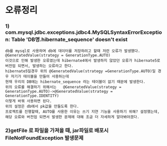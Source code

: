 # 오류정리

### 1) com.mysql.jdbc.exceptions.jdbc4.MySQLSyntaxErrorException: Table 'DB명.hibernate_sequence' doesn't exist

    db를 mysql로 사용하며 db에 데이터를 저장하려고 할때 저런 오류가 발생했다.
    @GeneratedValue(strategy = GenerationType.AUTO)
    이것으로 인해 발생한 오류였는데 hibernate4에서 발생하지 않았던 오류가 hibernate5로 버전업 되면서, 발생하는 오류라고 한다.
    hibernate5일경우 위의 @GeneratedValue(strategy =GenerationType.AUTO)일 경우 자기가 테이블을 만들어 사용하는데
    현재 우리의 DB에는 hibernate_sequence 라는 테이블이 없기 때문에 발생한다.
    위의 오류를 해결하기 위해서는   @GeneratedValue(strategy = GenerationType.AUTO)->@GeneratedValue(strategy = GenerationType.IDENTITY)
    이렇게 바꿔 사용하면 된다.
    위의 설정은 db애서 pk값을 만들도록 한다.
    프로젝트를 진행할때, AUTO를 사용한 이유는 쓰기 지연 기능을 사용하기 위해? 설정했는데, 해당 오류와 버전업 되면서 발생한 문제에 대해 조금 더 자세하게 알아봐야겠다.

### 2)getFile 로 파일을 가져올 때, jar파일로 배포시 FileNotFoundException 발생문제
    
